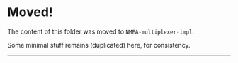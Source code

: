 # Moved!

The content of this folder was moved to `NMEA-multiplexer-impl`.  

Some minimal stuff remains (duplicated) here, for consistency. 

---
